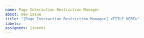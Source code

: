 ```yaml
---
name: Page Interaction Restriction Manager
about: new issue
title: "[Page Interaction Restriction Manager] <TITLE HERE>"
labels: 
assignees: jineens
---
```

